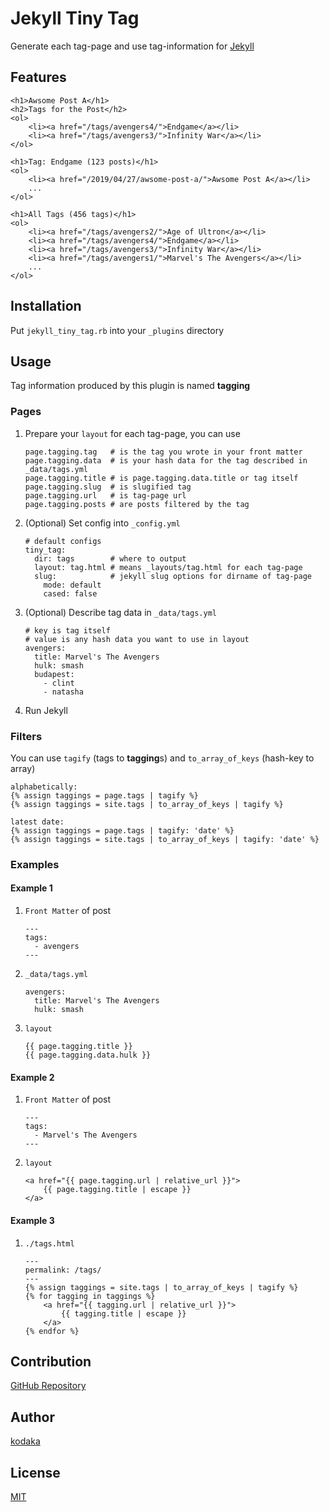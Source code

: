 # Jekyll Tiny Tag

Generate each tag-page and use tag-information for [Jekyll](https://jekyllrb.com)

## Features

    <h1>Awsome Post A</h1>
    <h2>Tags for the Post</h2>
    <ol>
        <li><a href="/tags/avengers4/">Endgame</a></li>
        <li><a href="/tags/avengers3/">Infinity War</a></li>
    </ol>

    <h1>Tag: Endgame (123 posts)</h1>
    <ol>
        <li><a href="/2019/04/27/awsome-post-a/">Awsome Post A</a></li>
        ...
    </ol>

    <h1>All Tags (456 tags)</h1>
    <ol>
        <li><a href="/tags/avengers2/">Age of Ultron</a></li>
        <li><a href="/tags/avengers4/">Endgame</a></li>
        <li><a href="/tags/avengers3/">Infinity War</a></li>
        <li><a href="/tags/avengers1/">Marvel's The Avengers</a></li>
        ...
    </ol>

## Installation

Put `jekyll_tiny_tag.rb` into your `_plugins` directory

## Usage

Tag information produced by this plugin is named **tagging**

### Pages

1. Prepare your `layout` for each tag-page, you can use

       page.tagging.tag   # is the tag you wrote in your front matter
       page.tagging.data  # is your hash data for the tag described in _data/tags.yml
       page.tagging.title # is page.tagging.data.title or tag itself
       page.tagging.slug  # is slugified tag
       page.tagging.url   # is tag-page url
       page.tagging.posts # are posts filtered by the tag

1. (Optional) Set config into `_config.yml`

       # default configs
       tiny_tag:
         dir: tags        # where to output
         layout: tag.html # means _layouts/tag.html for each tag-page
         slug:            # jekyll slug options for dirname of tag-page
           mode: default
           cased: false

1. (Optional) Describe tag data in `_data/tags.yml`

       # key is tag itself
       # value is any hash data you want to use in layout
       avengers:
         title: Marvel's The Avengers
         hulk: smash
         budapest:
           - clint
           - natasha

1. Run Jekyll

### Filters

You can use `tagify` (tags to **tagging**s) and `to_array_of_keys` (hash-key to array)

    alphabetically:
    {% assign taggings = page.tags | tagify %}
    {% assign taggings = site.tags | to_array_of_keys | tagify %}

    latest date:
    {% assign taggings = page.tags | tagify: 'date' %}
    {% assign taggings = site.tags | to_array_of_keys | tagify: 'date' %}

### Examples

#### Example 1

1. `Front Matter` of post

       ---
       tags:
         - avengers
       ---

1. `_data/tags.yml`

       avengers:
         title: Marvel's The Avengers
         hulk: smash

1. `layout`

       {{ page.tagging.title }}
       {{ page.tagging.data.hulk }}

#### Example 2

1. `Front Matter` of post

       ---
       tags:
         - Marvel's The Avengers
       ---

1. `layout`

       <a href="{{ page.tagging.url | relative_url }}">
           {{ page.tagging.title | escape }}
       </a>

#### Example 3

1. `./tags.html`

       ---
       permalink: /tags/
       ---
       {% assign taggings = site.tags | to_array_of_keys | tagify %}
       {% for tagging in taggings %}
           <a href="{{ tagging.url | relative_url }}">
               {{ tagging.title | escape }}
           </a>
       {% endfor %}

## Contribution

[GitHub Repository](https://github.com/kodaka/jekyll_tiny_tag)

## Author

[kodaka](https://github.com/kodaka)

## License

[MIT](https://github.com/kodaka/jekyll_tiny_tag/blob/master/LICENSE)
